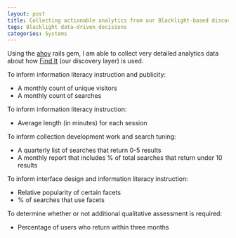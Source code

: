 ```yaml
---
layout: post
title: Collecting actionable analytics from our Blacklight-based discovery layer using the ahoy gem
tags: Blacklight data-driven_decisions
categories: Systems
---
```

Using the [ahoy](https://github.com/ankane/ahoy) rails gem, I am able to collect very detailed analytics data about how [Find It](https://libfind.linnbenton.edu:4430) (our discovery layer) is used.

To inform information literacy instruction and publicity:

* A monthly count of unique visitors
* A monthly count of searches

To inform information literacy instruction:

* Average length (in minutes) for each session

To inform collection development work and search tuning:

* A quarterly list of searches that return 0-5 results
* A monthly report that includes % of total searches that return under 10 results

To inform interface design and information literacy instruction:

* Relative popularity of certain facets
* % of searches that use facets

To determine whether or not additional qualitative assessment is required:

* Percentage of users who return within three months
